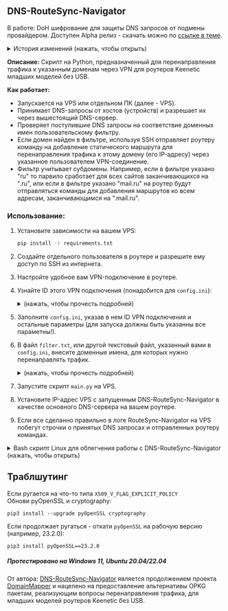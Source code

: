 ## DNS-RouteSync-Navigator
В работе: DoH шифрование для защиты DNS запросов от подмены провайдером. Доступен Alpha релиз - скачать можно по [ссылке в теме](https://github.com/Ground-Zerro/DNS-RouteSync-Navigator/issues/3#issuecomment-2302113035).

<details>
   <summary>История изменений (нажать, чтобы открыть)</summary>

- Добавлен bash-скрипт для работы с Linux, позволяющий установить сервис как системную службу, запускать, перезапускать, останавливать и удалять службу, а также запускать в обычном интерпретаторе Python (полезно для отладки).
- Полностью реализован задуманный функционал.
- Время жизни DNS кэша уменьшено до 20 секунд.
- Кэширование IP-адресов для сокращения числа обращений к роутеру по SSH (время жизни кэша — 1 час).
- Добавление маршрута больше не блокирует основную функцию DNS сервера.
- Повышена стабильность работы.

</details>

**Описание:** Скрипт на Python, предназначенный для перенаправления трафика к указанным доменам через VPN для роутеров Keenetic младших моделей без USB.

**Как работает:**
- Запускается на VPS или отдельном ПК (далее - VPS).
- Принимает DNS-запросы от хостов (устройств) и разрешает их через вышестоящий DNS-сервер.
- Проверяет поступившие DNS запросы на соответствие доменных имен пользовательскому фильтру.
- Если домен найден в фильтре, используя SSH отправляет роутеру команду на добавление статического маршрута для перенаправления трафика к этому домену (его IP-адресу) через указанное пользователем VPN-соединение.
- Фильтр учитывает субдомены. Например, если в фильтре указано "ru" то парвило сработает для всех сайтов заканчивающихся на ".ru", или если в фильтре указано "mail.ru" на роутер будут отправляться команды для добавления маршрутов ко всем адресам, заканчивающимся на ".mail.ru".

###  Использование:
1. Установите зависимости на вашем VPS:

   ```bash
   pip install -r requirements.txt
   ```
2. Создайте отдельного пользователя в роутере и разрешите ему доступ по SSH из интернета.
3. Настройте удобное вам VPN-подключение в роутере.
4. Узнайте ID этого VPN подключения (понадобится для `config.ini`):
   <details>
   <summary>(нажать, чтобы прочесть подробней)</summary>
   - Авторизуйтесь в админке роутера (например, `http://192.168.1.1`),
   - Добавьте "a" к адресу (`http://192.168.1.1/a`),
   - Введите "show interface" в командной строке,
   - Найдите ваше VPN-подключение по названию и скопируйте его ID.
   </details>

5. Заполните `config.ini`, указав в нем ID VPN подключения и остальные параметры (для запуска должны быть указанны все параметны!).
6. В файл `filter.txt`, или другой текстовый файл, указанный вами в `config.ini`, внесите доменные имена, для которых нужно перенаправлять трафик.
   <details>
   <summary>(нажать, чтобы прочесть подробней)</summary>
   
   - Создайте файл, например `filter.txt`, запишите в него доменные имена - одно имя на строку. Пример:
   ```
   ab.chatgpt.com
   api.openai.com
   arena.openai.com
   ```
   - Укажите полный путь к нему в `config.ini`
   
   Важно: если записать URL вместо доменного имени (например, `ab.chatgpt.com/login` вместо `ab.chatgpt.com`) скрипт уйдет в ошибку.
   </details>

7. Запустите скрипт `main.py` на VPS.
8. Установите IP-адрес VPS с запущенным DNS-RouteSync-Navigator в качестве основного DNS-сервера на вашем роутере.
9. Если все сделанно правильно в логе RouteSync-Navigator на VPS побегут строчки о принятых DNS запросах и отправленных роутеру командах.

<details>
    <summary>Bash скрипт Linux для облегчения работы с DNS-RouteSync-Navigator (нажать, чтобы открыть)</summary>

**Что умеет:**
- Установка DNS-RouteSync-Navigator в качестве системной службы.
- Запуск, перезапуск, остановка и удаление службы.
- Запуск кода в Python (полезно для дебага).

**Использование:**  
- [Скачайте](https://raw.githubusercontent.com/Ground-Zerro/DNS-RouteSync-Navigator/main/start.sh), положите рядом с основным скриптом и запустите `start.sh`.
- Или выполните код в консоли:

    ```bash
    curl -O https://raw.githubusercontent.com/Ground-Zerro/DNS-RouteSync-Navigator/main/start.sh && chmod +x start.sh && ./start.sh
    ```
</details>

## Траблшутинг
Если ругается на что-то типа `X509_V_FLAG_EXPLICIT_POLICY`  
Обнови pyOpenSSL и cryptography:
```
pip3 install --upgrade pyOpenSSL cryptography
```
Если продолжает ругаться - откати `pyOpenSSL` на рабочую версию (например, 23.2.0):
```
pip3 install pyOpenSSL==23.2.0
```


##### Протестировано на Windows 11, Ubuntu 20.04/22.04
От автора: [DNS-RouteSync-Navigator](https://github.com/Ground-Zerro/DNS-RouteSync-Navigator#dns-routesync-navigator) является продолжением проекта [DomainMapper](https://github.com/Ground-Zerro/DomainMapper) и нацелено на предоставление альтернативы OPKG пакетам, реализующим вопросы перенаправления трафика, для младших моделей роутеров Keenetic без USB.
